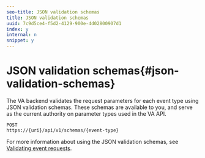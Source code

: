 ```yaml
---
seo-title: JSON validation schemas
title: JSON validation schemas
uuid: 7c9d5ce4-f5d2-4129-900e-4d02800907d1
index: y
internal: n
snippet: y
---
```


# JSON validation schemas{#json-validation-schemas}

The VA backend validates the request parameters for each event type using JSON validation schemas. These schemas are available to you, and serve as the current authority on parameter types used in the VA API.

```
POST
https://{uri}/api/v1/schemas/{event-type}
```

For more information about using the JSON validation schemas, see [Validating event requests](../../media-collection-api/mc-api-impl/mc-api-validate-reqs.md).
